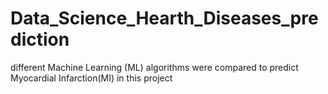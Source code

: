 # Data_Science_Hearth_Diseases_prediction
different Machine Learning (ML) algorithms were compared to predict Myocardial Infarction(MI) in this project

